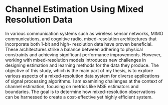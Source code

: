 # Channel Estimation Using Mixed Resolution Data

In various communication systems such as wireless sensor networks, MIMO communications,
and cognitive radio, mixed-resolution architectures that incorporate both 1-bit and high-
resolution data have proven beneficial. These architectures strike a balance between adhering
to physical constraints and achieving significant performance improvements. However, working
with mixed-resolution models introduces new challenges in designing estimation and learning
methods for the data they produce. The objective of this study, which is the main part of my thesis, is to explore various aspects of a
mixed-resolution data system for diverse applications of signal processing algorithms. I am
examining challenges at the context of channel estimation, focusing on metrics like
MSE estimators and boundaries. The goal is to determine how mixed-resolution observations
can be harnessed to create a cost-effective yet highly efficient system.

